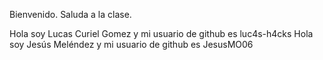 Bienvenido. Saluda a la clase.

Hola soy Lucas Curiel Gomez y mi usuario de github es luc4s-h4cks
Hola soy Jesús Meléndez y mi usuario de github es JesusMO06
